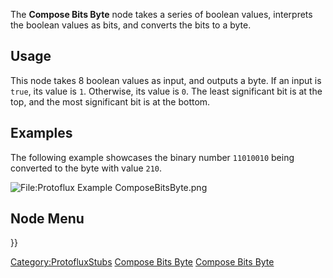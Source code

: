 <languages></languages> <translate>

The **Compose Bits Byte** node takes a series of boolean values,
interprets the boolean values as bits, and converts the bits to a byte.

## Usage

This node takes 8 boolean values as input, and outputs a byte. If an
input is `true`, its value is `1`. Otherwise, its value is `0`. The
least significant bit is at the top, and the most significant bit is at
the bottom.

## Examples

The following example showcases the binary number `11010010` being
converted to the byte with value `210`.

![<File:Protoflux> Example
ComposeBitsByte.png](Protoflux_Example_ComposeBitsByte.png "File:Protoflux Example ComposeBitsByte.png")

## Node Menu

</translate> }}

[Category:ProtofluxStubs](Category:ProtofluxStubs "wikilink") [Compose
Bits Byte](Category:Protoflux{{#translation:}} "wikilink") [Compose Bits
Byte](Category:Protoflux:Math:Binary{{#translation:}} "wikilink")